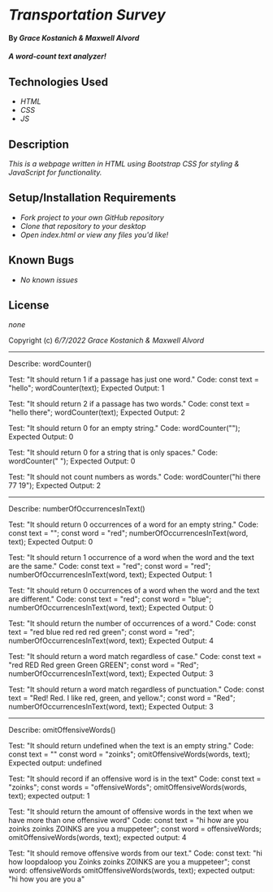 # _Transportation Survey_

#### By _**Grace Kostanich & Maxwell Alvord**_

#### _A word-count text analyzer!_

## Technologies Used

* _HTML_
* _CSS_
* _JS_

## Description

_This is a webpage written in HTML using Bootstrap CSS for styling & JavaScript for functionality._

## Setup/Installation Requirements

* _Fork project to your own GitHub repository_ 
* _Clone that repository to your desktop_
* _Open index.html or view any files you'd like!_

## Known Bugs

* _No known issues_

## License

_none_

Copyright (c) _6/7/2022_ _Grace Kostanich & Maxwell Alvord_

-------------------------------------------------------------

Describe: wordCounter()

Test: "It should return 1 if a passage has just one word."
Code:
const text = "hello";
wordCounter(text);
Expected Output: 1

Test: "It should return 2 if a passage has two words."
Code:
const text = "hello there";
wordCounter(text);
Expected Output: 2

Test: "It should return 0 for an empty string."
Code: wordCounter("");
Expected Output: 0

Test: "It should return 0 for a string that is only spaces."
Code: wordCounter("            ");
Expected Output: 0

Test: "It should not count numbers as words."
Code: wordCounter("hi there 77 19");
Expected Output: 2

------------------------------------------------------

Describe: numberOfOccurrencesInText()

Test: "It should return 0 occurrences of a word for an empty string."
Code:
const text = "";
const word = "red";
numberOfOccurrencesInText(word, text);
Expected Output: 0

Test: "It should return 1 occurrence of a word when the word and the text are the same."
Code:
const text = "red";
const word = "red";
numberOfOccurrencesInText(word, text);
Expected Output: 1

Test: "It should return 0 occurrences of a word when the word and the text are different."
Code:
const text = "red";
const word = "blue";
numberOfOccurrencesInText(word, text);
Expected Output: 0

Test: "It should return the number of occurrences of a word."
Code:
const text = "red blue red red red green";
const word = "red";
numberOfOccurrencesInText(word, text);
Expected Output: 4

Test: "It should return a word match regardless of case."
Code:
const text = "red RED Red green Green GREEN";
const word = "Red";
numberOfOccurrencesInText(word, text);
Expected Output: 3

Test: "It should return a word match regardless of punctuation."
Code:
const text = "Red! Red. I like red, green, and yellow.";
const word = "Red";
numberOfOccurrencesInText(word, text);
Expected Output: 3

---------------------------------------------------

Describe: omitOffensiveWords()

Test: "It should return undefined when the text is an empty string."
Code:
const text = ""
const word = "zoinks";
omitOffensiveWords(words, text);
Expected output: undefined

Test: "It should record if an offensive word is in the text"
Code:
const text = "zoinks";
const words = "offensiveWords";
omitOffensiveWords(words, text);
expected output: 1

Test: "It should return the amount of offensive words in the text when we have more than one offensive word"
Code:
const text = "hi how are you zoinks zoinks ZOINKS are you a muppeteer";
const word = offensiveWords;
omitOffensiveWords(words, text);
expected output: 4

Test: "It should remove offensive words from our text."
Code:
const text: "hi how loopdaloop you Zoinks zoinks ZOINKS are you a muppeteer";
const word: offensiveWords
omitOffensiveWords(words, text);
expected output: "hi how you are you a"